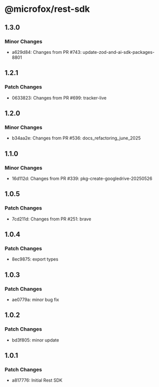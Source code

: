 # @microfox/rest-sdk

## 1.3.0

### Minor Changes

- a629d84: Changes from PR #743: update-zod-and-ai-sdk-packages-8801

## 1.2.1

### Patch Changes

- 0633823: Changes from PR #699: tracker-live

## 1.2.0

### Minor Changes

- b34aa2e: Changes from PR #536: docs_refactoring_june_2025

## 1.1.0

### Minor Changes

- 16d112d: Changes from PR #339: pkg-create-googledrive-20250526

## 1.0.5

### Patch Changes

- 7cd211d: Changes from PR #251: brave

## 1.0.4

### Patch Changes

- 8ec9875: export types

## 1.0.3

### Patch Changes

- ae0779a: minor bug fix

## 1.0.2

### Patch Changes

- bd3f805: minor update

## 1.0.1

### Patch Changes

- a817776: Initial Rest SDK
